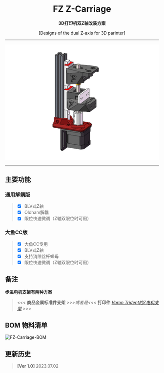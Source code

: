 <h1 align="center">FZ Z-Carriage</h1>

**<p align="center">3D打印机双Z轴改装方案</p>**
<p align="center">[Designs of the dual Z-axis for 3D parinter]</p>

 ---
 
 ![FZ-Carriage](Images-效果图/预览图-解耦版(上)CC简易版(下).png)
 
 ---

## 主要功能
### 通用解耦版
> - [x] BLV式Z轴
> - [x] Oldham解耦
> - [x] 限位快速微调（Z轴双限位时可用）

### 大鱼CC版
> - [x] 大鱼CC专用
> - [x] BLV式Z轴
> - [x] 支持消隙丝杆螺母
> - [x] 限位快速微调（Z轴双限位时可用）

## 备注
   **步进电机支架有两种方案**
 >  <<< **商品金属标准件支架**   *>>>或者是<<<*   **打印件** [*Voron Trident的Z电机支架*](https://github.com/VoronDesign/Voron-Trident) >>>

## BOM 物料清单
![FZ-Carriage-BOM](BOM表.png)

## 更新历史
> **[Ver 1.0]** 2023.07.02


